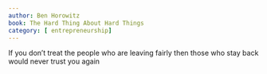 ```yaml
---
author: Ben Horowitz
book: The Hard Thing About Hard Things
category: [ entrepreneurship]
---
```

If you don’t treat the people who are leaving fairly then those who stay back would never trust you again